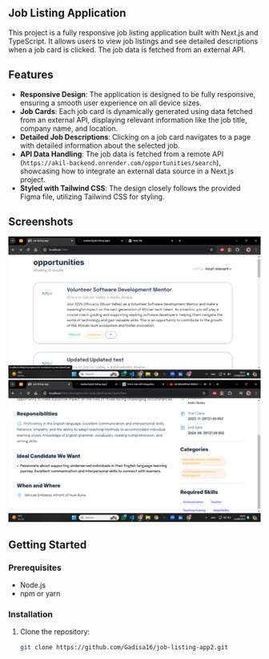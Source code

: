 ## Job Listing Application

This project is a fully responsive job listing application built with Next.js and TypeScript. It allows users to view job listings and see detailed descriptions when a job card is clicked. The job data is fetched from an external API.

## Features

- **Responsive Design**: The application is designed to be fully responsive, ensuring a smooth user experience on all device sizes.
- **Job Cards**: Each job card is dynamically generated using data fetched from an external API, displaying relevant information like the job title, company name, and location.
- **Detailed Job Descriptions**: Clicking on a job card navigates to a page with detailed information about the selected job.
- **API Data Handling**: The job data is fetched from a remote API (`https://akil-backend.onrender.com/opportunities/search`), showcasing how to integrate an external data source in a Next.js project.
- **Styled with Tailwind CSS**: The design closely follows the provided Figma file, utilizing Tailwind CSS for styling.

## Screenshots

![landing_page](./public/images/screen1.png)
![job_description_page](./public/images/screen2.png)

## Getting Started

### Prerequisites

- Node.js
- npm or yarn

### Installation

1. Clone the repository:
   ```bash
   git clone https://github.com/Gadisa16/job-listing-app2.git
